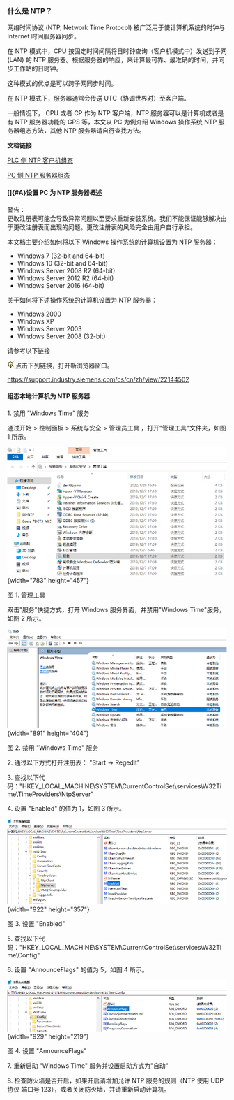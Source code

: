 ### 什么是 NTP？

网络时间协议 (NTP, Network Time Protocol) 被广泛用于使计算机系统的时钟与
Internet 时间服务器同步。

在 NTP 模式中，CPU 按固定时间间隔将日时钟查询（客户机模式中）发送到子网
(LAN) 的 NTP
服务器。根据服务器的响应，来计算最可靠、最准确的时间，并同步工作站的日时钟。

这种模式的优点是可以跨子网同步时间。

在 NTP 模式下，服务器通常会传送 UTC（协调世界时）至客户端。

一般情况下， CPU 或者 CP 作为 NTP 客户端，NTP 服务器可以是计算机或者是有
NTP 服务器功能的 GPS 等，本文以 PC 为例介绍 Windows 操作系统 NTP
服务器组态方法，其他 NTP 服务器请自行查找方法。

**文档链接**

[PLC 侧 NTP 客户机组态](01-NTP_PLC.html#A)

[PC 侧 NTP 服务器组态](02-NTP_PC.html#A)

#### []{#A}设置 PC 为 NTP 服务器概述

警告：\
更改注册表可能会导致异常问题以至要求重新安装系统。我们不能保证能够解决由于更改注册表而出现的问题。更改注册表的风险完全由用户自行承担。

本文档主要介绍如何将以下 Windows 操作系统的计算机设置为 NTP 服务器：

-   Windows 7 (32-bit and 64-bit)
-   Windows 10 (32-bit and 64-bit)
-   Windows Server 2008 R2 (64-bit)
-   Windows Server 2012 R2 (64-bit)
-   Windows Server 2016 (64-bit)

关于如何将下述操作系统的计算机设置为 NTP 服务器：

-   Windows 2000
-   Windows XP
-   Windows Server 2003
-   Windows Server 2008 (32-bit)

请参考以下链接

![](images/3.gif) 点击下列链接，打开新浏览器窗口。

<https://support.industry.siemens.com/cs/cn/zh/view/22144502>

#### 组态本地计算机为 NTP 服务器

1\. 禁用 \"Windows Time\" 服务

通过开始 \> 控制面板 \> 系统与安全 \> 管理员工具
，打开"管理工具"文件夹，如图 1 所示。

![](images/02-01.png){width="783" height="457"}

图 1. 管理工具

双击"服务"快捷方式，打开 Windows 服务界面，并禁用\"Windows
Time\"服务，如图 2 所示。

![](images/02-02.png){width="891" height="404"}

图 2. 禁用 \"Windows Time\" 服务

2\. 通过以下方式打开注册表： \"Start -\> Regedit\"

3\.
查找以下代码：\"HKEY_LOCAL_MACHINE\\SYSTEM\\CurrentControlSet\\services\\W32Time\\TimeProviders\\NtpServer\"

4\. 设置 \"Enabled\" 的值为 1，如图 3 所示。

![](images/02-03.png){width="922" height="357"}

图 3. 设置 \"Enabled\"

5\.
查找以下代码：\"HKEY_LOCAL_MACHINE\\SYSTEM\\CurrentControlSet\\services\\W32Time\\Config\"

6\. 设置 \"AnnounceFlags\" 的值为 5，如图 4 所示。

![](images/02-04.png){width="929" height="219"}

图 4. 设置 \"AnnounceFlags\"

7\. 重新启动 \"Windows Time\" 服务并设置启动方式为\"自动\"

8\. 检查防火墙是否开启，如果开启请增加允许 NTP 服务的规则（NTP 使用 UDP
协议 端口号 123），或者关闭防火墙，并请重新启动计算机。
